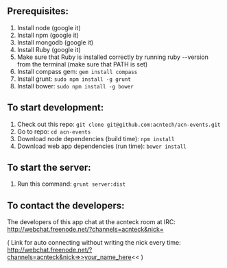 ## Prerequisites:
1. Install node (google it)
1. Install npm (google it)
1. Install mongodb (google it)
1. Install Ruby (google it)
1. Make sure that Ruby is installed correctly by running ruby --version from the terminal (make sure that PATH is set)
1. Install compass gem: `gem install compass`
1. Install grunt: `sudo npm install -g grunt`
1. Install bower: `sudo npm install -g bower`

## To start development:
1. Check out this repo: `git clone git@github.com:acntech/acn-events.git`
1. Go to repo: `cd acn-events`
1. Download node dependencies (build time): `npm install`
1. Download web app dependencies (run time): `bower install`

## To start the server:
1. Run this command: `grunt server:dist`

## To contact the developers:
The developers of this app chat at the acnteck room at IRC:
http://webchat.freenode.net/?channels=acnteck&nick=

( Link for auto connecting without writing the nick every time:
	http://webchat.freenode.net/?channels=acnteck&nick=>>your_name_here<< )
